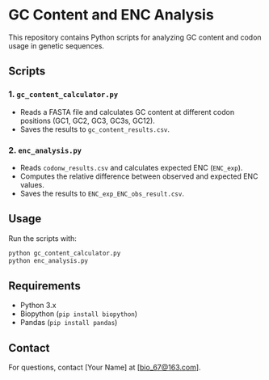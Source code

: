 # GC Content and ENC Analysis

This repository contains Python scripts for analyzing GC content and codon usage in genetic sequences.

## Scripts

### 1. `gc_content_calculator.py`
- Reads a FASTA file and calculates GC content at different codon positions (GC1, GC2, GC3, GC3s, GC12).
- Saves the results to `gc_content_results.csv`.

### 2. `enc_analysis.py`
- Reads `codonw_results.csv` and calculates expected ENC (`ENC_exp`).
- Computes the relative difference between observed and expected ENC values.
- Saves the results to `ENC_exp_ENC_obs_result.csv`.

## Usage
Run the scripts with:
```sh
python gc_content_calculator.py
python enc_analysis.py
```

## Requirements

- Python 3.x
- Biopython (`pip install biopython`)
- Pandas (`pip install pandas`)

## Contact

For questions, contact [Your Name] at [bio_67@163.com].